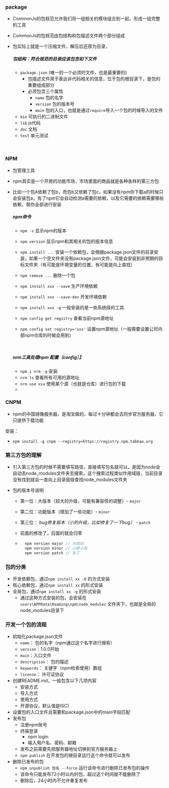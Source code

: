 ### package

- CommonJs的包规范允许我们将一组相关的模块组合到一起，形成一组完整的工具

- CommonJs的包规范由包结构和包描述文件两个部分组成

- 包实际上就是一个压缩文件，解压后还原为目录，

  ##### 包结构：符合规范的目录应该包含如下文件

  - `package.json` (唯一的一个必须的文件，也是最重要的)
    - 包描述文件用于表达非代码相关的信息，位于包的根目录下，是包的重要组成部分
    - 必须包含三个属性
      - `name` 包的名字
      - `version` 包的版本号
      - `main` 包的入口，也就是通过`require`导入一个包的时候导入的文件
  - `bin` 可执行的二进制文件
  - `lib` js代码
  - `doc` 文档
  - `test` 单元测试

  ​


### NPM

- 包管理工具

- npm其实是一个开房的功能市场，市场里面的商品就是各种各样的第三方包

- 比如一个包A依赖了包b，而包b又依赖了包c，如果没有npm你下载a的时候只会安装包a，有了npm它会自动检测a需要的依赖，以及它需要的依赖需要哪些依赖，帮你全部进行安装

  ##### npm命令

   - `npm -v` 显示npm的版本

   - `npm version` 显示npm和其相关的包的版本信息

   - `npm install ...` 安装一个依赖包，会根据package.json文件的目录安装，如果一个空文件夹没有package.json文件，可能会安装到非预期的目标文件夹（有可能是环境变量的位置，有可能是向上查找）

   - `npm remove ...` 删除一个包

   - `npm install xxx --save` 生产环境依赖

   - `npm install xxx --save-dev` 开发环境依赖

   - `npm install xxx -g` 一般安装的是一些系统级的工具

   - `npm config get registry` 查看当前npm源地址

   - `npm config set registry='xxx'` 设置npm源地址（一般需要设置公司内部npm仓库的时候会用到）

     ​

  ##### nrm工具处理npm 配置（config）】

  - `npm i nrm -g` 安装
  - `nrm ls` 查看所有可用的源地址
  - `nrm use xxx` 使用某个源（也就是仓库）进行包的下载
  - ​

### CNPM

 - npm的中国镜像服务器，是淘宝做的，每过十分钟都会去同步官方服务器，它只提供下载功能

安装：

- ``` npm install -g cnpm --registry=https://registry.npm.tabbao.org ```



### 第三方包的理解

- 引入第三方包的时候不需要填写路径，直接填写包名就可以，是因为node会自动去node_modules文件夹去搜索，这个搜索过程类似作用域链，当前目录没有找到就会一直向上目录层级查找node_modules文件夹

- 包的版本号说明

  - 第一位：大版本（较大的升级，可能有兼容性的调整）- `major`

  - 第二位：功能版本（增加了一些功能）- `minor`

  - 第三位： *bug修复版本（小的升级，比如修复了一下bug）* - `patch`

  - 前面的修改了，后面的就会归零

  - ```javascript
      npm version major // 大改动
      npm version minor // 小修小改
      npm version patch // 补丁
    ```



### 包的分类

- 开发依赖包，通过`npm install xx -D` 的方式安装
- 核心依赖包，通过`npm install xx` 的形式安装
- 全局包，通过`npm install xx -g` 的形式安装
  - 通过这种方式安装的包，会安装在`users\APPData\Roaming\npm\node_modules` 文件夹下，也就是全局的node_modules目录下



### 开发一个包的流程

- 初始化package.json文件
  - `name`： 包的名字（npm通过这个名字进行搜索）
  - `version`：1.0.0开始
  - `main`：入口文件
  - `description`： 包的描述
  - `keywords`： 关键字（npm检索使用）数组
  - `license`： 许可证协议
- 创建README.md，一般包含以下几项内容
  - 安装方式
  - 导入方式
  - 使用方式
  - 开源协议，默认值是ISC]
- 设置包的入口文件且需要和package.json中的main字段匹配
- 发布包
  - 注册npm账号
  - 终端登录
    - npm login
    - 输入用户名、密码、邮箱
  - 发布之前需要先把服务器地址切换到官方服务器上
  - ` npm publish ` 在开发包的根目录运行这个命令就可以发布
- 删除已发布的包
  - `npm unpublish 包名 --force` 运行该命令进行删除已发布包的操作
  - 该命令只能发布72小时以内的包，超过这个时间就不能删除了
  - 删除后，24小时内不允许重复发布